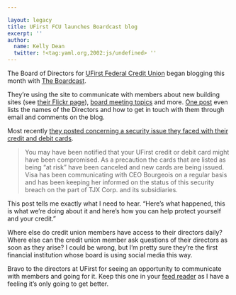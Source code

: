 ```yaml
---

layout: legacy
title: UFirst FCU launches Boardcast blog
excerpt: ''
author:
  name: Kelly Dean
  twitter: !<tag:yaml.org,2002:js/undefined> ''
---
```


<p>The Board of Directors for <a href="http://www.sunyplattsburghfcu.com/">UFirst Federal Credit Union</a> began blogging this month with <a href="http://boardcast.typepad.com/">The Boardcast</a>.</p>


<p>They&#8217;re using the site to communicate with members about new building sites (see <a href="http://www.flickr.com/gp/74758769@N00/v9B065">their Flickr page</a>), <a href="http://boardcast.typepad.com/weblog/2007/01/ufirst_rugar_st.html">board meeting topics</a> and more.  <a href="http://boardcast.typepad.com/weblog/2007/01/board_members_a.html">One post</a> even lists the names of the Directors and how to get in touch with them through email and comments on the blog.</p>


<p>Most recently <a href="http://boardcast.typepad.com/weblog/2007/01/ufirst_precauti.html">they posted concerning a security issue they faced with their credit and debit cards</a>.</p>


<blockquote>
	<p>You may have been notified that your UFirst credit or debit card might have been compromised. As a precaution the cards that are listed as being &#8220;at risk&#8221; have been canceled and new cards are being issued. Visa has been communicating with <span class="caps">CEO</span> Bourgeois on a regular basis and has been keeping her informed on the status of this security breach on the part of <span class="caps">TJX</span> Corp. and its subsidiaries.</p>
</blockquote>


<p>This post tells me exactly what I need to hear. &#8220;Here&#8217;s what happened, this is what we&#8217;re doing about it and here&#8217;s how you can help protect yourself and your credit.&#8221;</p>


<p>Where else do credit union members have access to their directors daily?  Where else can the credit union member ask questions of their directors as soon as they arise?  I could be wrong, but I&#8217;m pretty sure they&#8217;re the first financial institution whose board is using social media this way.</p>


<p>Bravo to the directors at UFirst for seeing an opportunity to communicate with members and going for it.  Keep this one in your <a href="http://www.opensourcecu.com/articles/2005/06/21/the-complete-idiots-guide-to-rss-for-dummies">feed reader</a> as I have a feeling it&#8217;s only going to get better.</p>